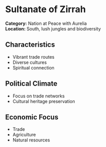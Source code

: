 # Sultanate of Zirrah

**Category:** Nation at Peace with Aurelia  
**Location:** South, lush jungles and biodiversity  

## Characteristics
- Vibrant trade routes  
- Diverse cultures  
- Spiritual connection  

## Political Climate
- Focus on trade networks  
- Cultural heritage preservation  

## Economic Focus
- Trade  
- Agriculture  
- Natural resources

